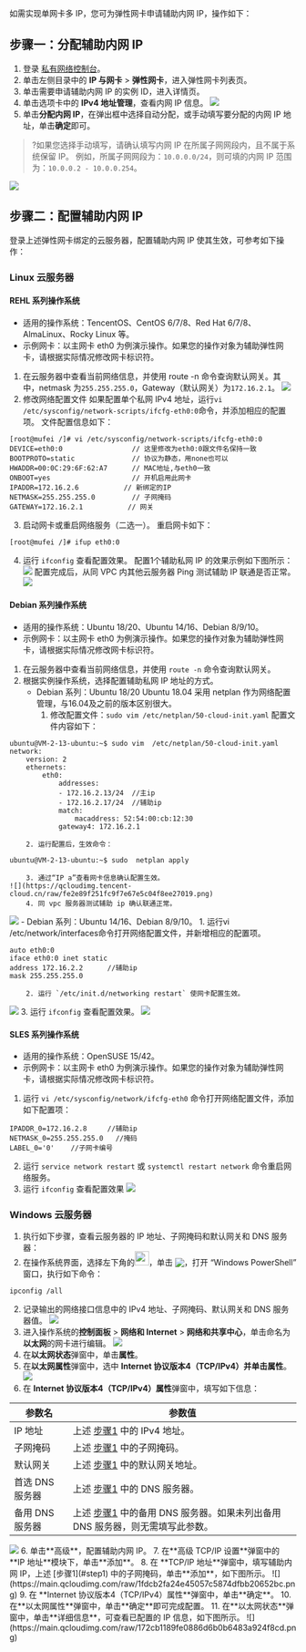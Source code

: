 如需实现单网卡多 IP，您可为弹性网卡申请辅助内网 IP，操作如下：

## 步骤一：分配辅助内网 IP
1. 登录 [私有网络控制台](https://console.cloud.tencent.com/vpc/vpc?rid=1)。
2. 单击左侧目录中的 **IP 与网卡** > **弹性网卡**，进入弹性网卡列表页。
3. 单击需要申请辅助内网 IP 的实例 ID，进入详情页。
4. 单击选项卡中的 **IPv4 地址管理**，查看内网 IP 信息。
![](https://main.qcloudimg.com/raw/c360781a44e6a7f976c5fd3bf0b87bd0.png)
5. 单击**分配内网 IP**，在弹出框中选择自动分配，或手动填写要分配的内网 IP 地址，单击**确定**即可。
>?如果您选择手动填写，请确认填写内网 IP 在所属子网网段内，且不属于系统保留 IP。
>例如，所属子网网段为：`10.0.0.0/24`，则可填的内网 IP 范围 为：`10.0.0.2 - 10.0.0.254`。
>
![](https://main.qcloudimg.com/raw/1c9e2d055fb464d22559bf7e1d922a64.png)

## 步骤二：配置辅助内网 IP
登录上述弹性网卡绑定的云服务器，配置辅助内网 IP 使其生效，可参考如下操作：

### Linux 云服务器

#### REHL 系列操作系统
  - 适用的操作系统：TencentOS、CentOS 6/7/8、Red Hat 6/7/8、AlmaLinux、Rocky Linux 等。
  - 示例网卡：以主网卡 eth0 为例演示操作。如果您的操作对象为辅助弹性网卡，请根据实际情况修改网卡标识符。

1. 在云服务器中查看当前网络信息，并使用 route -n 命令查询默认网关。其中，netmask 为`255.255.255.0`，Gateway（默认网关）为`172.16.2.1`。
![](https://qcloudimg.tencent-cloud.cn/raw/e93e9254745398ebaf400bf2ed20fddd.png)
2. 修改网络配置文件
如果配置单个私网 IPv4 地址，运行`vi /etc/sysconfig/network-scripts/ifcfg-eth0:0`命令，并添加相应的配置项。
文件配置信息如下：
```
[root@mufei /]# vi /etc/sysconfig/network-scripts/ifcfg-eth0:0
DEVICE=eth0:0                 // 这里修改为eth0:0跟文件名保持一致
BOOTPROTO=static              // 协议为静态，用none也可以
HWADDR=00:0C:29:6F:62:A7      // MAC地址,与eth0一致
ONBOOT=yes                    // 开机启用此网卡
IPADDR=172.16.2.6           // 新绑定的IP
NETMASK=255.255.255.0         // 子网掩码
GATEWAY=172.16.2.1           // 网关
```
3. 启动网卡或重启网络服务（二选一）。
重启网卡如下：
```
[root@mufei /]# ifup eth0:0
```
4. 运行 `ifconfig` 查看配置效果。
配置1个辅助私网 IP 的效果示例如下图所示：
![](https://qcloudimg.tencent-cloud.cn/raw/b316d5a525f317c9d1963e5fc1c8cacc.png)
配置完成后，从同 VPC 内其他云服务器 Ping 测试辅助 IP 联通是否正常。
![](https://qcloudimg.tencent-cloud.cn/raw/006e74b128c463fe9d320afaa36a654c.png)

#### Debian 系列操作系统
  - 适用的操作系统：Ubuntu 18/20、Ubuntu 14/16、Debian 8/9/10。
  - 示例网卡：以主网卡 eth0 为例演示操作。如果您的操作对象为辅助弹性网卡，请根据实际情况修改网卡标识符。

1. 在云服务器中查看当前网络信息，并使用 `route -n` 命令查询默认网关。
2. 根据实例操作系统，选择配置辅助私网 IP 地址的方式。
	- Debian 系列：Ubuntu 18/20
Ubuntu 18.04 采用 netplan 作为网络配置管理，与16.04及之前的版本区别很大。
		1. 修改配置文件：`sudo vim /etc/netplan/50-cloud-init.yaml`
		配置文件内容如下：
```
ubuntu@VM-2-13-ubuntu:~$ sudo vim  /etc/netplan/50-cloud-init.yaml
network:
    version: 2
    ethernets:
        eth0:
            addresses:
            - 172.16.2.13/24  //主ip
            - 172.16.2.17/24  //辅助ip
            match:
                macaddress: 52:54:00:cb:12:30
            gateway4: 172.16.2.1     
```
		2. 运行配置后，生效命令：
```
ubuntu@VM-2-13-ubuntu:~$ sudo  netplan apply
```
		3. 通过“IP a”查看网卡信息确认配置生效。
	![](https://qcloudimg.tencent-cloud.cn/raw/fe2e89f251fc9f7e67e5c04f8ee27019.png)
		4. 同 vpc 服务器测试辅助 ip 确认联通正常。
![](https://qcloudimg.tencent-cloud.cn/raw/f9ef52d6e79242ba904247f975833633.png)
	- Debian 系列：Ubuntu 14/16、Debian 8/9/10。
		1. 运行vi /etc/network/interfaces命令打开网络配置文件，并新增相应的配置项。
```
auto eth0:0
iface eth0:0 inet static
address 172.16.2.2      //辅助ip
mask 255.255.255.0
```
		2. 运行 `/etc/init.d/networking restart` 使网卡配置生效。
![](https://qcloudimg.tencent-cloud.cn/raw/88c502454a8b01382a7333deb0310995.png)
		3. 运行 `ifconfig` 查看配置效果。
![](https://qcloudimg.tencent-cloud.cn/raw/56e851ba3042e0f615880c61734f594e.png)

 #### SLES 系列操作系统
   - 适用的操作系统：OpenSUSE 15/42。
   - 示例网卡：以主网卡 eth0 为例演示操作。如果您的操作对象为辅助弹性网卡，请根据实际情况修改网卡标识符。

1. 运行 `vi /etc/sysconfig/network/ifcfg-eth0` 命令打开网络配置文件，添加如下配置项：
```
IPADDR_0=172.16.2.8     //辅助ip
NETMASK_0=255.255.255.0   //掩码
LABEL_0='0'    //子网卡编号
```
2. 运行 `service network restart` 或 `systemctl restart network` 命令重启网络服务。
3. 运行 `ifconfig` 查看配置效果
![](https://qcloudimg.tencent-cloud.cn/raw/6b7d0fa7a2cb5234af91be9fd6b3805a.png)


### Windows 云服务器
1. <span id="step1" />执行如下步骤，查看云服务器的 IP 地址、子网掩码和默认网关和 DNS 服务器：
 1. 在操作系统界面，选择左下角的<img src="https://main.qcloudimg.com/raw/87d894e564b7e837d9f478298cf2e292.png" style="margin:-3px 0px;width:25px">，单击 <img src="https://main.qcloudimg.com/raw/f0c84862ef30956c201c3e7c85a26eec.png" style="margin: -3px 0px;">，打开 “Windows PowerShell” 窗口，执行如下命令：
```
ipconfig /all
```
 2. 记录输出的网络接口信息中的 IPv4 地址、子网掩码、默认网关和 DNS 服务器值。
![](https://main.qcloudimg.com/raw/1a4a6f0557ff809a27607fee24549eb3.png)
2. 进入操作系统的**控制面板** > **网络和 Internet** > **网络和共享中心**，单击命名为**以太网**的网卡进行编辑。
![](https://main.qcloudimg.com/raw/56b44bec57750b8e86a9c7f7aba40041.png)
3. 在**以太网状态**弹窗中，单击**属性**。
4. 在**以太网属性**弹窗中，选中 **Internet 协议版本4（TCP/IPv4）**并单击**属性**。
![](https://main.qcloudimg.com/raw/b224af9ef0d18ca24f8e799f9c5023df.png)
5. 在 **Internet 协议版本4（TCP/IPv4）属性**弹窗中，填写如下信息：
<table>
<thead>
<tr>
<th>参数名</th>
<th>参数值</th>
</tr>
</thead>
<tbody><tr>
<td>IP 地址</td>
<td>上述 <a href="#step1">步骤1</a> 中的 IPv4 地址。</td>
</tr>
<tr>
<td>子网掩码</td>
<td>上述 <a href="#step1">步骤1</a> 中的子网掩码。</td>
</tr>
<tr>
<td>默认网关</td>
<td>上述 <a href="#step1">步骤1</a> 中的默认网关地址。</td>
</tr>
<tr>
<td>首选 DNS 服务器</td>
<td>上述 <a href="#step1">步骤1</a> 中的 DNS 服务器。</td>
</tr>
<tr>
<td>备用 DNS 服务器</td>
<td>上述 <a href="#step1">步骤1</a> 中的备用 DNS 服务器。如果未列出备用 DNS 服务器，则无需填写此参数。</td>
</tr>
</tbody></table>
<img src="https://main.qcloudimg.com/raw/26fca0d8901235e7be62234c3e684e17.png" />
6. 单击**高级**，配置辅助内网 IP。
7. 在**高级 TCP/IP 设置**弹窗中的 **IP 地址**模块下，单击**添加**。
8. 在 **TCP/IP 地址**弹窗中，填写辅助内网 IP，上述 [步骤1](#step1) 中的子网掩码，单击**添加**，如下图所示。 
![](https://main.qcloudimg.com/raw/1fdcb2fa24e45057c5874dfbb20652bc.png)
9. 在 **Internet 协议版本4（TCP/IPv4）属性**弹窗中，单击**确定**。
10. 在**以太网属性**弹窗中，单击**确定**即可完成配置。
11. 在**以太网状态**弹窗中，单击**详细信息**，可查看已配置的 IP 信息，如下图所示。
![](https://main.qcloudimg.com/raw/172cb1189fe0886d6b0b6483a924f8cd.png)
